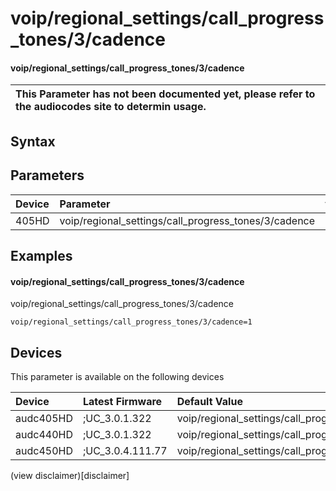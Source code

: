 ﻿---
description: voip/regional_settings/call_progress_tones/3/cadence
search: false
---

# voip/regional_settings/call_progress_tones/3/cadence

#### voip/regional_settings/call_progress_tones/3/cadence


| This Parameter has not been documented yet, please refer to the audiocodes site to determin usage.  | 
| :--- |

## Syntax

## Parameters
|Device|Parameter|value|Description|
|:---|:---|:---|:---|
| 405HD | voip/regional_settings/call_progress_tones/3/cadence |  |  |

## Examples
#### voip/regional_settings/call_progress_tones/3/cadence

voip/regional_settings/call_progress_tones/3/cadence

```
voip/regional_settings/call_progress_tones/3/cadence=1
```

## Devices
This parameter is available on the following devices

| Device | Latest Firmware | Default Value |
|:---|:---|:---|
| audc405HD | ;UC_3.0.1.322 | voip/regional_settings/call_progress_tones/3/cadence=1 
| audc440HD | ;UC_3.0.1.322 | voip/regional_settings/call_progress_tones/3/cadence=1 
| audc450HD | ;UC_3.0.4.111.77 | voip/regional_settings/call_progress_tones/3/cadence=1 

(view disclaimer)[disclaimer]
